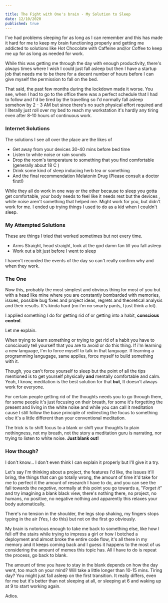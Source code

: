 ```yaml
---

title: The Fight with One's brain - My Solution to Sleep
date: 12/10/2020
published: true
---
```


I've had problems sleeping for as long as I can remember and this has made it hard for me to keep my brain functioning properly and getting me addicted to solutions like Hot Chocolate with Caffeine and/or Coffee to keep me up for as long as needed for work.

While this was getting me through the day with enough productivity, there's always times where I wish I could just fall asleep but then I have a startup job that needs me to be there for a decent number of hours before I can give myself the permission to fall on the bed.

That said, the past few months during the lockdown made it worse. You see, when I had to go to the office there was a perfect schedule that I had to follow and I'd be tired by the travelling so I'd normally fall asleep somehow by 2 - 3 AM but since there's no such physical effort required and I literally just roll over my bed to reach my workstation it's hardly any tiring even after 8-10 hours of continuous work.

### Internet Solutions

The solutions I see all over the place are the likes of

- Get away from your devices 30-40 mins before bed time
- Listen to white noise or rain sounds
- Drop the room's temperature to something that you find comfortable (generally about 18 C )
- Drink some kind of sleep inducing herb tea or something
- And the final recommendation Melatonin Drug (Please consult a doctor first!)

While they all do work in one way or the other because to sleep you gotta get comfortable, your body needs to feel like it needs rest but the devices , white noise aren't something that helped me. Might work for you, but didn't work for me. I ended up trying things I used to do as a kid when I couldn't sleep.

### My Attempted Solutions

These are things I tried that worked sometimes but not every time.

- Arms Straight, head straight, look at the god damn fan till you fall asleep
- Work out a bit just before I went to sleep

I haven't recorded the events of the day so can't really confirm why and when they work.

### The One

Now this, probably the most simplest and obvious thing for most of you but with a head like mine where you are constantly bombarded with memories, issues, possible bug fixes and project ideas, regrets and theoretical analysis and their results. It's kinda hard (no i'm no smarty pants, I just think a lot).

I applied something I do for getting rid of or getting into a habit, **conscious control**.

Let me explain.

When trying to learn something or trying to get rid of a habit you have to consciously tell yourself that you are to avoid or do this thing. If i'm learning a new language, I'm to force myself to talk in that language. If learning a programming langugage, same applies, force myself to build something with it.

Though, you can't force yourself to sleep but the point of all the tips mentioned is to get yourself physically **and** mentally comfortable and calm. Yeah, I know, meditation is the best solution for that **but**, It doesn't always work for everyone.

For certain people getting rid of the thoughts needs you to go through them, for some people it's just focusing on their breath, for some it's forgetting the present and living in the white noise and while you can call it meditation cause I still follow the base principle of redirecting the focus to something else it's a little different than your conventional meditation.

The trick is to shift focus to a blank or shift your thoughts to plain nothingness, not my breath, not the story a meditation guru is narrating, nor trying to listen to white noise. **Just blank out!**

### How though?

I don't know... I don't even think I can explain it properly but I'll give it a try.

Let's say I'm thinking about a project, the features I'd like, the issues it'll bring, the things that can go totally wrong, the amount of time it'd take for me to perfect it the amount of research I have to do, and you can see the fall towards the _negative_, normally at this point you go towards a, "_Forget it_" and try imagining a blank black view, there's nothing there, no project, no humans, no positive, no negative nothing and apparently this relaxes your body automatically.

There's no tension in the shoulder, the legs stop shaking, my fingers stops typing in the air (Yes, I do this) but not on the first go obviously.

My brain is notorious enough to take me back to something else, like how I fell off the stairs while trying to impress a girl or how I botched a deployment and almost broke the entire code flow, it's all there in my memory and it keeps coming back and I guess it happens to the most of us considering the amount of memes this topic has. All I have to do is repeat the process, go back to blank.

The amount of time you have to stay in the blank depends on how the day went, too much on your mind? Will take a little longer than 10-15 mins. Tiring day? You might just fall asleep on the first transition. It really differs, even for me but it's better than not sleeping at all, or sleeping at 6 and waking up at 9 to start working again.

Adios.
